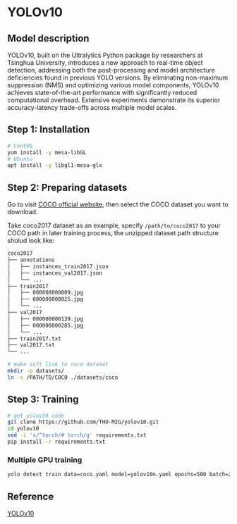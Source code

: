 # YOLOv10

## Model description

YOLOv10, built on the Ultralytics Python package by researchers at Tsinghua University, introduces a new approach to real-time object detection, addressing both the post-processing and model architecture deficiencies found in previous YOLO versions. By eliminating non-maximum suppression (NMS) and optimizing various model components, YOLOv10 achieves state-of-the-art performance with significantly reduced computational overhead. Extensive experiments demonstrate its superior accuracy-latency trade-offs across multiple model scales.

## Step 1: Installation

```bash
# CentOS
yum install -y mesa-libGL
# Ubuntu
apt install -y libgl1-mesa-glx
```

## Step 2: Preparing datasets

Go to visit [COCO official website](https://cocodataset.org/#download), then select the COCO dataset you want to download.

Take coco2017 dataset as an example, specify `/path/to/coco2017` to your COCO path in later training process, the unzipped dataset path structure sholud look like:

```bash
coco2017
├── annotations
│   ├── instances_train2017.json
│   ├── instances_val2017.json
│   └── ...
├── train2017
│   ├── 000000000009.jpg
│   ├── 000000000025.jpg
│   └── ...
├── val2017
│   ├── 000000000139.jpg
│   ├── 000000000285.jpg
│   └── ...
├── train2017.txt
├── val2017.txt
└── ...
```

```bash
# make soft link to coco dataset
mkdir -p datasets/
ln -s /PATH/TO/COCO ./datasets/coco
```

## Step 3: Training

```bash
# get yolov10 code
git clone https://github.com/THU-MIG/yolov10.git
cd yolov10
sed -i 's/^torch/# torch/g' requirements.txt
pip install -r requirements.txt
```

### Multiple GPU training

```bash
yolo detect train data=coco.yaml model=yolov10n.yaml epochs=500 batch=256 imgsz=640 device=0,1,2,3,4,5,6,7
```

## Reference

[YOLOv10](https://github.com/THU-MIG/yolov10)
